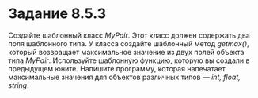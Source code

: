 # Задание 8.5.3
Создайте шаблонный класс *MyPair*. Этот класс должен содержать два поля шаблонного типа. 
У класса создайте шаблонный метод *getmax()*, который возвращает максимальное значение 
из двух полей объекта типа *MyPair*. Используйте шаблонную функцию, которую вы создали 
в предыдущем юните. Напишите программу, которая напечатает максимальные значения для 
объектов различных типов — *int, float, string*.
